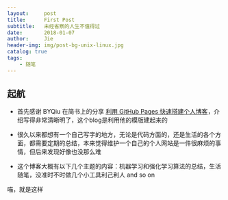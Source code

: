```yaml
---
layout:     post
title:      First Post
subtitle:   未经省察的人生不值得过
date:       2018-01-07
author:     Jie
header-img: img/post-bg-unix-linux.jpg
catalog: true
tags:
    - 随笔
---
```



## 起航

* 首先感谢 BYQiu 在简书上的分享 [利用 GitHub Pages 快速搭建个人博客](https://www.jianshu.com/p/e68fba58f75c)，介绍写得非常清晰明了，这个blog是利用他的模版建起来的

* 很久以来都想有一个自己写字的地方，无论是代码方面的，还是生活的各个方面，都需要定期的总结，本来觉得维护一个自己的个人网站是一件很麻烦的事情，但后来发现好像也没那么难

* 这个博客大概有以下几个主题的内容：机器学习和强化学习算法的总结，生活随笔，没准时不时做几个小工具利己利人 and so on

喵，就是这样
